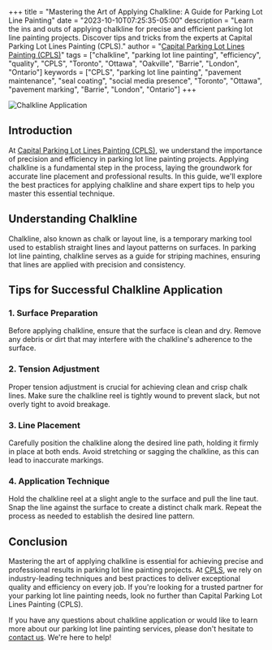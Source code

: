 +++
title = "Mastering the Art of Applying Chalkline: A Guide for Parking Lot Line Painting"
date = "2023-10-10T07:25:35-05:00"
description = "Learn the ins and outs of applying chalkline for precise and efficient parking lot line painting projects. Discover tips and tricks from the experts at Capital Parking Lot Lines Painting (CPLS)."
author = "[Capital Parking Lot Lines Painting (CPLS)](https://capitalpaintingservices.ca/)"
tags = ["chalkline", "parking lot line painting", "efficiency", "quality", "CPLS", "Toronto", "Ottawa", "Oakville", "Barrie", "London", "Ontario"]
keywords = ["CPLS", "parking lot line painting", "pavement maintenance", "seal coating", "social media presence", "Toronto", "Ottawa", "pavement marking", "Barrie", "London", "Ontario"]
+++

![Chalkline Application](/blog/chalk.jpeg)

## Introduction

At [Capital Parking Lot Lines Painting (CPLS)](https://capitalpaintingservices.ca/), we understand the importance of precision and efficiency in parking lot line painting projects. Applying chalkline is a fundamental step in the process, laying the groundwork for accurate line placement and professional results. In this guide, we'll explore the best practices for applying chalkline and share expert tips to help you master this essential technique.

## Understanding Chalkline

Chalkline, also known as chalk or layout line, is a temporary marking tool used to establish straight lines and layout patterns on surfaces. In parking lot line painting, chalkline serves as a guide for striping machines, ensuring that lines are applied with precision and consistency.

## Tips for Successful Chalkline Application

### 1. Surface Preparation

Before applying chalkline, ensure that the surface is clean and dry. Remove any debris or dirt that may interfere with the chalkline's adherence to the surface.

### 2. Tension Adjustment

Proper tension adjustment is crucial for achieving clean and crisp chalk lines. Make sure the chalkline reel is tightly wound to prevent slack, but not overly tight to avoid breakage.

### 3. Line Placement

Carefully position the chalkline along the desired line path, holding it firmly in place at both ends. Avoid stretching or sagging the chalkline, as this can lead to inaccurate markings.

### 4. Application Technique

Hold the chalkline reel at a slight angle to the surface and pull the line taut. Snap the line against the surface to create a distinct chalk mark. Repeat the process as needed to establish the desired line pattern.

## Conclusion

Mastering the art of applying chalkline is essential for achieving precise and professional results in parking lot line painting projects. At [CPLS](https://capitalpaintingservices.ca/), we rely on industry-leading techniques and best practices to deliver exceptional quality and efficiency on every job. If you're looking for a trusted partner for your parking lot line painting needs, look no further than Capital Parking Lot Lines Painting (CPLS).

If you have any questions about chalkline application or would like to learn more about our parking lot line painting services, please don't hesitate to [contact us](https://capitalpaintingservices.ca/). We're here to help!

